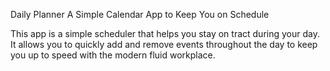 Daily Planner
A Simple Calendar App to Keep You on Schedule

This app is a simple scheduler that helps you stay on tract during your day. It allows you to quickly add and remove events throughout the day to keep you up to speed with the modern fluid workplace. 


